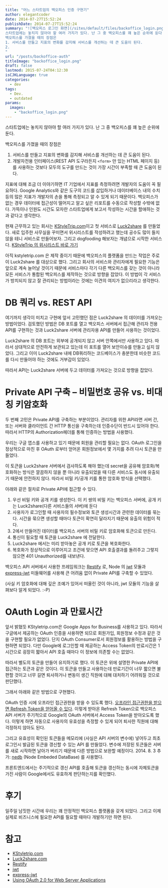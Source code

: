 ```yaml
---
title: "어느 스타트업의 백오피스 인증 구현기"
author: elegantcoder
date: 2014-07-27T15:52:24
publishDate: 2014-07-27T15:52:24
summary: "![백오피스 로그인 화면](/sites/default/files/backoffice_login.png &#8220;백오피스 로그인 화면&#8221;)
스타트업에는 놓치지 않아야 할 여러 가지가 있다. 난 그 중 백오피스를 꽤 높은 순위에 둔다.
백오피스를 가졌을 때의 장점은
1. 서비스를 만들고 지표의 변화를 감지해 서비스를 개선하는 데 큰 도움이 된다.
2.
"
url: "/posts/backoffice-auth"
titleImage: "backoffice_login.png"
draft: false
lastmod: 2015-07-24T04:12:30
isCJKLanguage: true
categories:
  - dev
tags:
  - Dev.
  - outdated
params:
  images:
    - "backoffice_login.png"
---
```

스타트업에는 놓치지 않아야 할 여러 가지가 있다. 난 그 중 백오피스를 꽤 높은 순위에 둔다.

백오피스를 가졌을 때의 장점은

1.  서비스를 만들고 지표의 변화를 감지해 서비스를 개선하는 데 큰 도움이 된다.
2.  개발자전용 인터페이스(REST API 도구라든지 `<form>` 만 있는 HTML 페이지 등)를 사용하는 것보다 모두의 도구를 만드는 것이 가장 시간이 부족할 때 큰 도움이 된다.

지표에 대해 조금 더 이야기하면 IT 기업에서 지표를 측정하려면 개발자의 도움이 꼭 필요하다. Google Analytics와 같은 도구의 코드를 삽입하거나 데이터베이스 내의 수치 등의 많은 지표가 개발자의 손을 통해 측정되고 알 수 있게 되기 때문이다. 백오피스가 없는 경우 데이터에 접근성이 떨어지고 알고 싶은 리포트를 수동으로 작성할 수밖에 없다. 가뜩이나 인원도 시간도 모자란 스타트업에게 보고서 작성하는 시간을 할애하는 것과 같다고 생각한다.

현재 근무하고 있는 회사는 [KStyleTrip.com](http://kstyletrip.com)이고 첫 서비스로 [Luck2share](http://luck2share.com) 를 만들었다. 새로 입주한 사무실을 꾸미면서 위시리스트를 작성하려고 했는데 공수도 많이 들지 않을 테니 서비스로 만들어보자. 그리고 dogfooding 해보자는 개념으로 시작한 서비스다. [KStyleTrip 의 위시리스트 바로 가기](http://luck2share.com/#/DM58X9dperCrQDA8kJmP)

아직 kstyletrip.com 은 제작 중이기 때문에 백오피스의 플랫폼을 만드는 작업은 주로 이 Luck2share 를 대상으로 했다. 그리고 회사의 서비스와 관리자에게 필요한 기능은 앞으로 계속 늘어날 것이기 때문에 서비스마다 각기 다른 백오피스를 갖는 것이 아니라 모든 서비스가 통합된 백오피스를 제작하는 것으로 방향을 잡았다. 이 방법이 각 서비스가 방치되지 않고 잘 관리되는 방법이라는 것에는 이견의 여지가 없으리라고 생각한다.

DB 쿼리 vs. REST API
==================

여기까지 생각이 미치고 구현에 앞서 고민했던 점은 Luck2share 의 데이터를 가져오는 방법이었다. 검토했던 방법은 DB 포트를 열고 백오피스 서버에서 접근해 관리자 전용 API를 구현하는 것과 Luck2share 서버에 관리자용 API를 만들어 사용하는 것이었다.

Luck2share 의 DB 포트는 외부에 공개되지 않고 서버 안쪽에서만 사용하고 있다. 따라서 상대적으로 안전하게 보관되고 있는데 이 포트를 열어 보안이슈를 만들고 싶지 않았다. 그리고 이미 Luck2share 내에 DB쿼리하는 코드베이스가 충분한데 비슷한 코드를 다시 만들어야 하는 것에도 거부감이 있었다.

따라서 API는 Luck2share 서버에 두고 데이터를 가져오는 것으로 방향을 잡았다.

Private API 구축 – 비밀번호 공유 vs. 비대칭 키암호화
=====================================

두 번째 고민은 Private API를 구축하는 부분이었다. 관리자를 위한 API라면 서버 간, 또는 서버와 클라이언트 간 HTTP 통신을 구축하는데 인증수단이 반드시 있어야 한다. 따라서 HTTP의 Authorization헤더를 통해 인증하는 방법을 사용했다.

우리는 구글 앱스를 사용하고 있기 때문에 회원을 관리할 필요는 없다. OAuth 로그인을 정상적으로 마친 후 OAuth 로부터 얻어온 회원정보에서 몇 가지를 추려 다시 토큰을 만들었다.

이 토큰을 Luck2share 서버에서 검사하도록 해야 했는데 secret을 공유해 암호화/복호화하는 방식은 깔끔하지 않을 뿐 아니라 유출되었을 때 다른 서비스도 동시에 유출되기 때문에 안전하지 않다. 따라서 비밀 키/공개 키를 통한 암호화 방식을 선택했다.

아래와 같은 절차로 Private API에 접근할 수 있다.

1.  우선 비밀 키와 공개 키를 생성한다. 이 키 쌍의 비밀 키는 백오피스 서버에, 공개 키는 Luck2share(다른 서비스들의 서버)에 둔다
2.  사용자가 로그인할 때 사용자의 필수정보와 토큰 생성시간과 관련한 데이터를 묶는다. 시간을 묶으면 생성할 때마다 토큰이 확연히 달라지기 때문에 유출의 위험이 적다.
3.  2에서 만들어진 데이터를 백오피스 서버의 비밀 키로 암호화해 토큰으로 만든다.
4.  통신이 필요할 때 토큰을 Luck2share 에 전달한다.
5.  Luck2share 에서는 미리 받아놓은 공개 키로 토큰을 복호화한다.
6.  복호화가 정상적으로 이루어지고 조건에 맞으면 API 호출결과를 돌려주고 그렇지 않으면 401 Unauthorized를 내보낸다.

백오피스 API 서버에서 사용한 프레임워크는 [Restify](http://mcavage.me/node-restify/) 로, Node 의 [jwt](https://www.npmjs.org/package/jwt) 모듈과 [express-jwt](https://www.npmjs.org/package/express-jwt) 미들웨어를 사용해 큰 어려움 없이 Private API를 구축할 수 있었다.

(사실 키 암호화에 대해 깊은 조예가 있어서 떠올린 것이 아니라, jwt 모듈의 기능을 살펴보다 알게 되었다. :-P)

OAuth Login 과 만료시간
==================

앞서 밝혔듯 KStyletrip.com은 Google Apps for Business를 사용하고 있다. 따라서 구글에서 제공하는 OAuth 인증을 사용하면 되므로 회원가입, 회원정보 수정과 같은 것을 구현할 필요가 없었다. 단지 OAuth Consumer로서 회원정보를 활용하는 방법을 구현하면 되었다. 다만 Google에 로그인할 때 제공하는 Access Token의 만료시간은 1시간으로 굉장히 짧아서 API 호출 때마다 이 정보에 의존할 수는 없었다.

따라서 별도의 토큰을 만들어 유지하기로 했다. 이 토큰은 위에 설명한 Private API에 접근하는 토큰과 같은 것이다. 이 토큰을 만들고 사용하는데 만료기간이 너무 짧으면 불편할 것이고 너무 길면 퇴사하거나 변동이 생긴 직원에 대해 대처하기 어려워질 것으로 판단했다.

그래서 아래와 같은 방법으로 구현했다.

OAuth 인증 시에 오프라인 접근권한을 받을 수 있도록 했다. [오프라인 접근권한을 받으면 Refresh Token을 얻어올 수 있다](https://developers.google.com/accounts/docs/OAuth2WebServer). 이렇게 받아온 Refresh Token으로 백오피스 API 서버가 주기적으로 Google의 OAuth 서버에서 Access Token을 받아오도록 했다. 이렇게 하면 자동으로 사용자의 유효성을 측정할 수 있게 되어 퇴사한 직원에 대해 걱정하지 않아도 된다.

그리고 유효성이 확인된 토큰들을 메모리에 (사실은 API 서버의 변수에) 넣어두고 최초 로그인시 발급된 토큰을 갱신할 수 있는 API 를 만들었다. 변수에 저장된 토큰들은 서버를 새로 시작하면 날아가 버리기 때문에 다른 방법으로 보완할 예정이다. 2014. 8. 3 추가: [nedb](https://www.npmjs.org/package/nedb) (Node Embeded DataBase) 를 사용했다.

프론트엔드에서는 주기적으로 갱신 API를 호출해 토큰을 갱신하는 동시에 자체토큰을 가진 사람이 Google에서도 유효하게 판단하는지를 확인했다.

후기
==

일주일 남짓한 시간에 우리는 꽤 안정적인 백오피스 플랫폼을 갖게 되었다. 그리고 이제 실제로 비즈니스에 필요한 API를 필요할 때마다 개발하기만 하면 된다.

참고
==

-   [KStyletrip,com](http://kstyletrip.com)
-   [Luck2share.com](http://luck2share.com)
-   [Restify](http://mcavage.me/node-restify/)
-   [jwt](https://www.npmjs.org/package/jwt)
-   [express-jwt](https://www.npmjs.org/package/express-jwt)
-   [Using OAuth 2.0 for Web Server Applications](https://developers.google.com/accounts/docs/OAuth2WebServer)